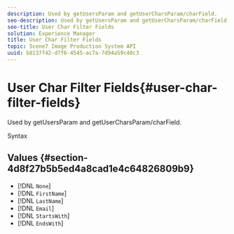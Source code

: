 ```yaml
---
description: Used by getUsersParam and getUserCharsParam/charField.
seo-description: Used by getUsersParam and getUserCharsParam/charField.
seo-title: User Char Filter Fields
solution: Experience Manager
title: User Char Filter Fields
topic: Scene7 Image Production System API
uuid: b8137f42-d7f6-4545-ac7a-7d94a59c40c3
---
```


# User Char Filter Fields{#user-char-filter-fields}

Used by getUsersParam and getUserCharsParam/charField.

 Syntax 

## Values {#section-4d8f27b5b5ed4a8cad1e4c64826809b9}

* [!DNL `None`] 
* [!DNL `FirstName`] 
* [!DNL `LastName`] 
* [!DNL `Email`] 
* [!DNL `StartsWith`] 
* [!DNL `EndsWith`]


